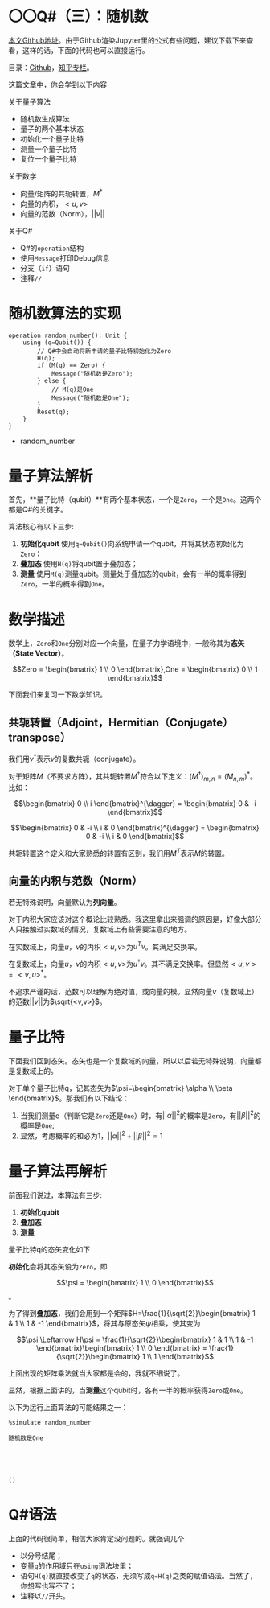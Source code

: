 # 〇〇Q#（三）：随机数

[本文Github地址](https://github.com/jks-liu/quantum/blob/master/nb/random-number.ipynb)。由于Github渲染Jupyter里的公式有些问题，建议下载下来查看，这样的话，下面的代码也可以直接运行。

目录：[Github](https://github.com/jks-liu/quantum)，[知乎专栏](https://zhuanlan.zhihu.com/p/98372659)。

这篇文章中，你会学到以下内容

关于量子算法
- 随机数生成算法
- 量子的两个基本状态
- 初始化一个量子比特
- 测量一个量子比特
- 复位一个量子比特

关于数学
- 向量/矩阵的共轭转置，$M^{\dagger}$
- 向量的内积，$<u, v>$
- 向量的范数（Norm），$||v||$

关于Q#
- Q#的`operation`结构
- 使用`Message`打印Debug信息
- 分支（`if`）语句
- 注释`//`

# 随机数算法的实现


```qsharp
operation random_number(): Unit {
    using (q=Qubit()) {
        // Q#中会自动将新申请的量子比特初始化为Zero
        H(q);
        if (M(q) == Zero) {
            Message("随机数是Zero");
        } else {
            // M(q)是One
            Message("随机数是One");
        }
        Reset(q);
    }
}
```




<ul><li>random_number</li></ul>



# 量子算法解析

首先，**量子比特（qubit）**有两个基本状态，一个是`Zero`，一个是`One`。这两个都是Q#的关键字。

算法核心有以下三步:
1. **初始化qubit** 使用`q=Qubit()`向系统申请一个qubit，并将其状态初始化为`Zero`；
2. **叠加态** 使用`H(q)`将qubit置于叠加态；
3. **测量** 使用`M(q)`测量qubit。测量处于叠加态的qubit，会有一半的概率得到`Zero`，一半的概率得到`One`。


# 数学描述
数学上，`Zero`和`One`分别对应一个向量，在量子力学语境中，一般称其为**态矢（State Vector）**。

$$Zero = \begin{bmatrix} 1 \\ 0 \end{bmatrix},One = \begin{bmatrix} 0 \\ 1 \end{bmatrix}$$

下面我们来复习一下数学知识。

## 共轭转置（Adjoint，Hermitian（Conjugate） transpose）
我们用$v^*$表示$v$的复数共轭（conjugate）。

对于矩阵$M$（不要求方阵），其共轭转置$M^{\dagger}$符合以下定义：$(M^{\dagger})_{m,n}=(M_{n,m})^*$。比如：

$$\begin{bmatrix} 0  \\ i \end{bmatrix}^{\dagger} = \begin{bmatrix} 0 & -i \end{bmatrix}$$

$$\begin{bmatrix} 0 & -i \\ i & 0 \end{bmatrix}^{\dagger} = \begin{bmatrix} 0 & -i \\ i & 0 \end{bmatrix}$$

共轭转置这个定义和大家熟悉的转置有区别，我们用$M^T$表示$M$的转置。


## 向量的内积与范数（Norm）
若无特殊说明，向量默认为**列向量**。

对于内积大家应该对这个概论比较熟悉。我这里拿出来强调的原因是，好像大部分人只接触过实数域的情况，复数域上有些需要注意的地方。

在实数域上，向量$u$，$v$的内积$<u,v>$为$u^Tv$。其满足交换率。

在复数域上，向量$u$，$v$的内积$<u,v>$为$u^{\dagger}v$。其不满足交换率。但显然$<u,v>=<v,u>^*$。

不追求严谨的话，范数可以理解为绝对值，或向量的模。显然向量$v$（复数域上）的范数$||v||$为$\sqrt{<v,v>}$。

# 量子比特
下面我们回到态矢。态矢也是一个复数域的向量，所以以后若无特殊说明，向量都是复数域上的。

对于单个量子比特q，记其态矢为$\psi=\begin{bmatrix} \alpha \\ \beta \end{bmatrix}$。那我们有以下结论：

1. 当我们测量q（判断它是`Zero`还是`One`）时，有$||\alpha||^2$的概率是`Zero`，有$||\beta||^2$的概率是`One`;
2. 显然，考虑概率的和必为1，$||\alpha||^2 + ||\beta||^2 = 1$

# 量子算法再解析

前面我们说过，本算法有三步:
1. **初始化qubit** 
2. **叠加态** 
3. **测量** 

量子比特q的态矢变化如下

**初始化**会将其态矢设为`Zero`，即

$$\psi = \begin{bmatrix} 1 \\ 0 \end{bmatrix}$$。

为了得到**叠加态**，我们会用到一个矩阵$H=\frac{1}{\sqrt{2}}\begin{bmatrix} 1 & 1 \\ 1 & -1 \end{bmatrix}$，将其与原态矢$\psi$相乘，使其变为

$$\psi \Leftarrow H\psi = \frac{1}{\sqrt{2}}\begin{bmatrix} 1 & 1 \\ 1 & -1 \end{bmatrix}\begin{bmatrix} 1 \\ 0 \end{bmatrix} = \frac{1}{\sqrt{2}}\begin{bmatrix} 1 \\ 1 \end{bmatrix}$$

上面出现的矩阵乘法就当大家都是会的，我就不细说了。

显然，根据上面讲的，当**测量**这个qubit时，各有一半的概率获得`Zero`或`One`。

以下为运行上面算法的可能结果之一：


```qsharp
%simulate random_number
```

    随机数是One
    




    ()



# Q#语法
上面的代码很简单，相信大家肯定没问题的。就强调几个

- 以分号结尾；
- 变量`q`的作用域只在`using`词法块里；
- 语句`H(q)`就直接改变了`q`的状态，无须写成`q=H(q)`之类的赋值语法。当然了，你想写也写不了；
- 注释以`//`开头。
